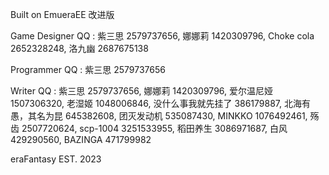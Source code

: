 Built on EmueraEE 改进版

Game Designer QQ :
紫三思 2579737656,
娜娜莉 1420309796,
Choke cola 2652328248,
洛九幽 2687675138

Programmer QQ :
紫三思 2579737656

Writer QQ :
紫三思 2579737656,
娜娜莉 1420309796,
爱尔温尼娅 1507306320,
老湿姬 1048006846,
没什么事我就先挂了 386179887,
北海有愚，其名为昆 645382608,
团灭发动机 535087430,
MINKKO 1076492461,
殇齿 2507720624,
scp-1004 3251533955,
稻田养生 3086971687,
白风 429290560,
BAZINGA 471799982

eraFantasy EST. 2023